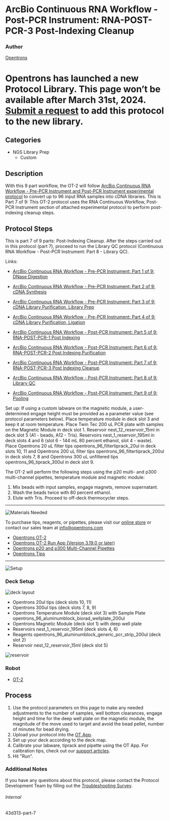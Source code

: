 # ArcBio Continuous RNA Workflow - Post-PCR Instrument: RNA-POST-PCR-3 Post-Indexing Cleanup

### Author
[Opentrons](https://opentrons.com/)


# Opentrons has launched a new Protocol Library. This page won’t be available after March 31st, 2024. [Submit a request](https://docs.google.com/forms/d/e/1FAIpQLSdYYp9QCKow4nn0KlCVsMS3HX0eJ0N9O7-erajKvcpT0lWbSg/viewform) to add this protocol to the new library.

## Categories
* NGS Library Prep
     * Custom

## Description

With this 9 part workflow, the OT-2 will follow [ArcBio Continuous RNA Workflow - Pre-PCR Instrument and Post-PCR Instrument experimental protocol](https://opentrons-protocol-library-website.s3.amazonaws.com/custom-README-images/43d313/ArcBio_RNA_Workflow_020922.xlsx) to convert up to 96 input RNA samples into cDNA libraries. This is Part 7 of 9: This OT-2 protocol uses the RNA Continuous Workflow, Post-PCR Instrument section of attached experimental protocol to perform post-indexing cleanup steps.

## Protocol Steps

This is part 7 of 9 parts: Post-Indexing Cleanup. After the steps carried out in this protocol (part 7), proceed to run the Library QC protocol (Continuous RNA Workflow - Post-PCR Instrument: Part 8 - Library QC).

Links:
* [ArcBio Continuous RNA Workflow - Pre-PCR Instrument: Part 1 of 9: DNase Digestion](https://protocols.opentrons.com/protocol/43d313)

* [ArcBio Continuous RNA Workflow - Pre-PCR Instrument: Part 2 of 9: cDNA Synthesis](https://protocols.opentrons.com/protocol/43d313-part-2)

* [ArcBio Continuous RNA Workflow - Pre-PCR Instrument: Part 3 of 9: cDNA Library Purification, Library Prep](https://protocols.opentrons.com/protocol/43d313-part-3)

* [ArcBio Continuous RNA Workflow - Pre-PCR Instrument: Part 4 of 9: cDNA Library Purification, Ligation](https://protocols.opentrons.com/protocol/43d313-part-4)

* [ArcBio Continuous RNA Workflow - Post-PCR Instrument: Part 5 of 9: RNA-POST-PCR-1 Post Indexing](https://protocols.opentrons.com/protocol/43d313-part-5)

* [ArcBio Continuous RNA Workflow - Post-PCR Instrument: Part 6 of 9: RNA-POST-PCR-2 Post Indexing Purification](https://protocols.opentrons.com/protocol/43d313-part-6)

* [ArcBio Continuous RNA Workflow - Post-PCR Instrument: Part 7 of 9: RNA-POST-PCR-3 Post Indexing Cleanup](https://protocols.opentrons.com/protocol/43d313-part-7)

* [ArcBio Continuous RNA Workflow - Post-PCR Instrument: Part 8 of 9: Library QC](https://protocols.opentrons.com/protocol/43d313-part-8)

* [ArcBio Continuous RNA Workflow - Post-PCR Instrument: Part 9 of 9: Pooling](https://protocols.opentrons.com/protocol/43d313-part-9)

Set up: If using a custom labware on the magnetic module, a user-determined engage height must be provided as a parameter value (see protocol parameters below). Place temperature module in deck slot 3 and keep it at room temperature. Place Twin Tec 200 uL PCR plate with samples on the Magnetic Module in deck slot 1. Reservoir nest_12_reservoir_15ml in deck slot 5 (A1 - beads, A12 - Tris). Reservoirs nest_1_reservoir_195ml in deck slots 4 and 6 (slot 6 - 144 mL 80 percent ethanol, slot 4 - waste). Place Opentrons 20 uL filter tips opentrons_96_filtertiprack_20ul in deck slots 10, 11 and Opentrons 200 uL filter tips opentrons_96_filtertiprack_200ul in deck slots 7, 8 and Opentrons 300 uL unfiltered tips opentrons_96_tiprack_300ul in deck slot 9.

The OT-2 will perform the following steps using the p20 multi- and p300 multi-channel pipettes, temperature module and magnetic module:
1. Mix beads with input samples, engage magnets, remove supernatant.
2. Wash the beads twice with 80 percent ethanol.
3. Elute with Tris. Proceed to off-deck thermocycler steps.

---
![Materials Needed](https://s3.amazonaws.com/opentrons-protocol-library-website/custom-README-images/001-General+Headings/materials.png)

To purchase tips, reagents, or pipettes, please visit our [online store](https://shop.opentrons.com/) or contact our sales team at [info@opentrons.com](mailto:info@opentrons.com)

* [Opentrons OT-2](https://shop.opentrons.com/collections/ot-2-robot/products/ot-2)
* [Opentrons OT-2 Run App (Version 3.19.0 or later)](https://opentrons.com/ot-app/)
* [Opentrons p20 and p300 Multi-Channel Pipettes](https://shop.opentrons.com/collections/ot-2-pipettes/products/single-channel-electronic-pipette)
* [Opentrons Tips](https://shop.opentrons.com/collections/opentrons-tips)

---
![Setup](https://s3.amazonaws.com/opentrons-protocol-library-website/custom-README-images/001-General+Headings/Setup.png)

### Deck Setup
![deck layout](https://opentrons-protocol-library-website.s3.amazonaws.com/custom-README-images/43d313/screenshot_layout-7.png)

* Opentrons 20ul tips (deck slots 10, 11)
* Opentrons 300ul tips (deck slots 7, 8, 9)
* Opentrons Temperature Module (deck slot 3) with Sample Plate opentrons_96_aluminumblock_biorad_wellplate_200ul
* Opentrons Magnetic Module (deck slot 1) with deep well plate
* Reservoirs nest_1_reservoir_195ml (deck slots 4, 6)
* Reagents opentrons_96_aluminumblock_generic_pcr_strip_200ul (deck slot 2)
* Reservoir nest_12_reservoir_15ml (deck slot 5)

![reservoir](https://opentrons-protocol-library-website.s3.amazonaws.com/custom-README-images/43d313/screenshot_reservoir.png)

### Robot
* [OT-2](https://opentrons.com/ot-2)

## Process
1. Use the protocol parameters on this page to make any needed adjustments to the number of samples, well bottom clearances, engage height and time for the deep well plate on the magnetic module, the magnitude of the move used to target and avoid the bead pellet, number of minutes for bead drying.
2. Upload your protocol into the [OT App](https://opentrons.com/ot-app).
3. Set up your deck according to the deck map.
4. Calibrate your labware, tiprack and pipette using the OT App. For calibration tips, check out our [support articles](https://support.opentrons.com/en/collections/1559720-guide-for-getting-started-with-the-ot-2).
5. Hit "Run".

### Additional Notes
If you have any questions about this protocol, please contact the Protocol Development Team by filling out the [Troubleshooting Survey](https://protocol-troubleshooting.paperform.co/).

###### Internal
43d313-part-7
